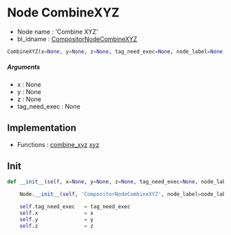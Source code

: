 # Node CombineXYZ

- Node name : 'Combine XYZ'
- bl_idname : [CompositorNodeCombineXYZ](https://docs.blender.org/api/current/bpy.types.CompositorNodeCombineXYZ.html)


``` python
CombineXYZ(x=None, y=None, z=None, tag_need_exec=None, node_label=None, node_color=None)
```
##### Arguments

- x : None
- y : None
- z : None
- tag_need_exec : None

## Implementation

- Functions : [combine_xyz](/docs/Compositor/CompositorTree.md#combine_xyz) [xyz](/docs/Compositor/CompositorTree.md#xyz)

## Init

``` python
def __init__(self, x=None, y=None, z=None, tag_need_exec=None, node_label=None, node_color=None):

    Node.__init__(self, 'CompositorNodeCombineXYZ', node_label=node_label, node_color=node_color)

    self.tag_need_exec   = tag_need_exec
    self.x               = x
    self.y               = y
    self.z               = z
```
